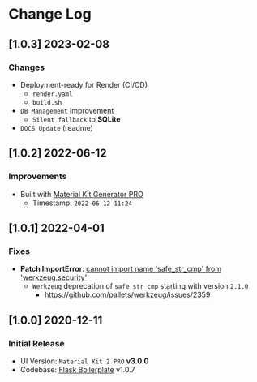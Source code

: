 # Change Log

## [1.0.3] 2023-02-08
### Changes

- Deployment-ready for Render (CI/CD)
  - `render.yaml`
  - `build.sh`
- `DB Management` Improvement
  - `Silent fallback` to **SQLite**
- `DOCS Update` (readme)  

## [1.0.2] 2022-06-12
### Improvements

- Built with [Material Kit Generator PRO](https://appseed.us/generator/material-kit2-pro/)
  - Timestamp: `2022-06-12 11:24`

## [1.0.1] 2022-04-01
### Fixes

- **Patch ImportError**: [cannot import name 'safe_str_cmp' from 'werkzeug.security'](https://docs.appseed.us/content/how-to-fix/importerror-cannot-import-name-safe_str_cmp-from-werkzeug.security)
  - `Werkzeug` deprecation of `safe_str_cmp` starting with version `2.1.0`
    - https://github.com/pallets/werkzeug/issues/2359

## [1.0.0] 2020-12-11
### Initial Release

- UI Version: `Material Kit 2 PRO` **v3.0.0**
- Codebase: [Flask Boilerplate](https://github.com/app-generator/boilerplate-code-flask) v1.0.7
